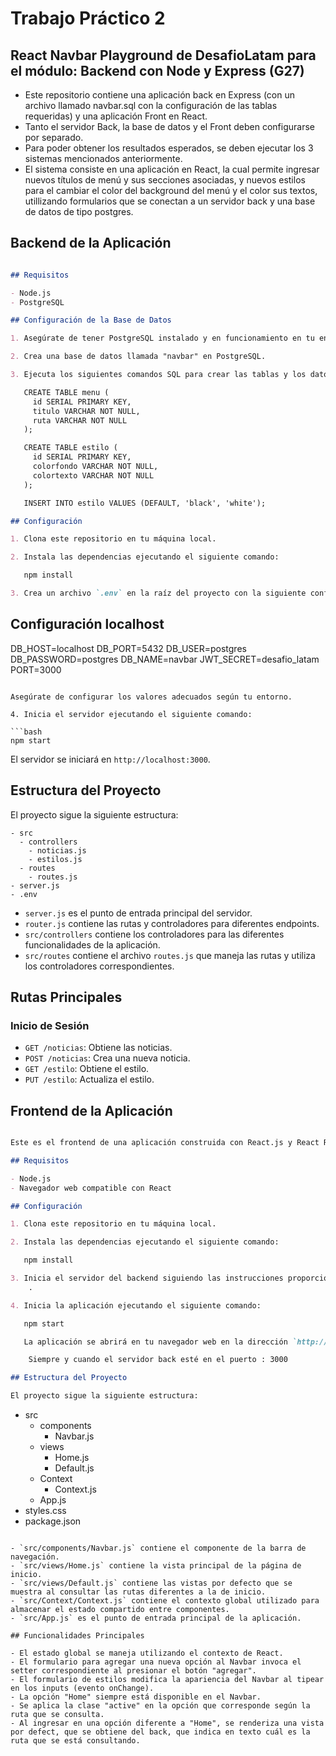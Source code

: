 # Trabajo Práctico 2 
## React Navbar Playground de DesafioLatam para el módulo: Backend con Node y Express (G27)

* Este repositorio contiene una aplicación back en Express (con un archivo llamado navbar.sql con la configuración de las tablas requeridas) y una aplicación Front en React.
* Tanto el servidor Back, la base de datos y el Front deben configurarse por separado. 
* Para poder obtener los resultados esperados, se deben ejecutar los 3 sistemas mencionados anteriormente.  
* El sistema consiste en una aplicación en React, la cual permite ingresar nuevos títulos de menú y sus secciones asociadas, y nuevos estilos para el cambiar el color del background del menú y el color sus textos, utillizando formularios que se conectan a un servidor back y una base de datos de tipo postgres.   

## Backend de la Aplicación

```markdown

## Requisitos

- Node.js
- PostgreSQL

## Configuración de la Base de Datos

1. Asegúrate de tener PostgreSQL instalado y en funcionamiento en tu entorno local.

2. Crea una base de datos llamada "navbar" en PostgreSQL.

3. Ejecuta los siguientes comandos SQL para crear las tablas y los datos necesarios para iniciar:

   CREATE TABLE menu (
     id SERIAL PRIMARY KEY,
     titulo VARCHAR NOT NULL,
     ruta VARCHAR NOT NULL
   );

   CREATE TABLE estilo (
     id SERIAL PRIMARY KEY,
     colorfondo VARCHAR NOT NULL,
     colortexto VARCHAR NOT NULL
   );

   INSERT INTO estilo VALUES (DEFAULT, 'black', 'white');

## Configuración

1. Clona este repositorio en tu máquina local.

2. Instala las dependencias ejecutando el siguiente comando:

   npm install

3. Crea un archivo `.env` en la raíz del proyecto con la siguiente configuración (esto es solo un ejemplo, utiliza tus propias variables de entorno):

   ```
   ## Configuración localhost
   DB_HOST=localhost
   DB_PORT=5432
   DB_USER=postgres
   DB_PASSWORD=postgres
   DB_NAME=navbar
   JWT_SECRET=desafio_latam
   PORT=3000
   ```

   Asegúrate de configurar los valores adecuados según tu entorno.

4. Inicia el servidor ejecutando el siguiente comando:

   ```bash
   npm start
   ```

   El servidor se iniciará en `http://localhost:3000`.

## Estructura del Proyecto

El proyecto sigue la siguiente estructura:

```
- src
  - controllers
    - noticias.js
    - estilos.js
  - routes
    - routes.js
- server.js
- .env
```

- `server.js` es el punto de entrada principal del servidor.
- `router.js` contiene las rutas y controladores para diferentes endpoints.
- `src/controllers` contiene los controladores para las diferentes funcionalidades de la aplicación.
- `src/routes` contiene el archivo `routes.js` que maneja las rutas y utiliza los controladores correspondientes.

## Rutas Principales

### Inicio de Sesión

- `GET /noticias`: Obtiene las noticias.
- `POST /noticias`: Crea una nueva noticia.
- `GET /estilo`: Obtiene el estilo.
- `PUT /estilo`: Actualiza el estilo.

## Frontend de la Aplicación

```markdown

Este es el frontend de una aplicación construida con React.js y React Router. El cual se conecta al servidor back con Express, para la manipulación y administración de la base de datos. 

## Requisitos

- Node.js
- Navegador web compatible con React

## Configuración

1. Clona este repositorio en tu máquina local.

2. Instala las dependencias ejecutando el siguiente comando:

   npm install

3. Inicia el servidor del backend siguiendo las instrucciones proporcionadas en el archivo `README.md` del backend el servidor back esté en el puerto : 3000 
    .

4. Inicia la aplicación ejecutando el siguiente comando:

   npm start

   La aplicación se abrirá en tu navegador web en la dirección `http://localhost:3001`.

    Siempre y cuando el servidor back esté en el puerto : 3000 

## Estructura del Proyecto

El proyecto sigue la siguiente estructura:

```
- src
  - components
    - Navbar.js
  - views
    - Home.js
    - Default.js
  - Context
    - Context.js
  - App.js
- styles.css
- package.json
```

- `src/components/Navbar.js` contiene el componente de la barra de navegación.
- `src/views/Home.js` contiene la vista principal de la página de inicio.
- `src/views/Default.js` contiene las vistas por defecto que se muestra al consultar las rutas diferentes a la de inicio.
- `src/Context/Context.js` contiene el contexto global utilizado para almacenar el estado compartido entre componentes.
- `src/App.js` es el punto de entrada principal de la aplicación.

## Funcionalidades Principales

- El estado global se maneja utilizando el contexto de React.
- El formulario para agregar una nueva opción al Navbar invoca el setter correspondiente al presionar el botón "agregar".
- El formulario de estilos modifica la apariencia del Navbar al tipear en los inputs (evento onChange).
- La opción "Home" siempre está disponible en el Navbar.
- Se aplica la clase "active" en la opción que corresponde según la ruta que se consulta.
- Al ingresar en una opción diferente a "Home", se renderiza una vista por defect, que se obtiene del back, que indica en texto cuál es la ruta que se está consultando.

